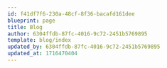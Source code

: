 ```yaml
---
id: f41df7f6-230a-48cf-8f36-bacafd161dee
blueprint: page
title: Blog
author: 6304ffdb-87fc-4016-9c72-2451b5769895
template: blog/index
updated_by: 6304ffdb-87fc-4016-9c72-2451b5769895
updated_at: 1716470404
---
```

